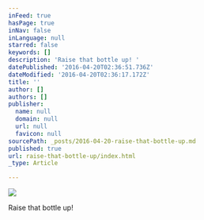 ```yaml
---
inFeed: true
hasPage: true
inNav: false
inLanguage: null
starred: false
keywords: []
description: 'Raise that bottle up! '
datePublished: '2016-04-20T02:36:51.736Z'
dateModified: '2016-04-20T02:36:17.172Z'
title: ''
author: []
authors: []
publisher:
  name: null
  domain: null
  url: null
  favicon: null
sourcePath: _posts/2016-04-20-raise-that-bottle-up.md
published: true
url: raise-that-bottle-up/index.html
_type: Article

---
```

![](https://the-grid-user-content.s3-us-west-2.amazonaws.com/5c36a1f7-b305-48e5-9bf9-4cd6b845affc.jpg)

Raise that bottle up!
